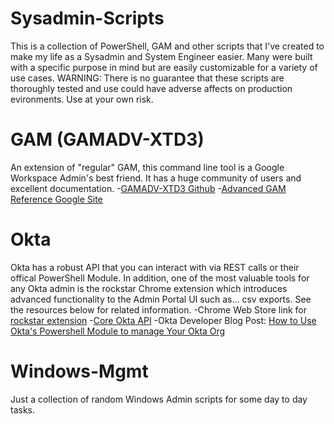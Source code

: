 # Sysadmin-Scripts
This is a collection of PowerShell, GAM and other scripts that I've created to make my life as a Sysadmin and System Engineer easier. Many were built with a specific purpose in mind but are easily customizable for a variety of use cases.
WARNING: There is no guarantee that these scripts are thoroughly tested and use could have adverse affects on production evironments. Use at your own risk.

# GAM (GAMADV-XTD3)
An extension of "regular" GAM, this command line tool is a Google Workspace Admin's best friend. It has a huge community of users and excellent documentation.
-[GAMADV-XTD3 Github](https://github.com/taers232c/GAMADV-XTD3)
-[Advanced GAM Reference Google Site](https://sites.google.com/view/gam--commands/home)

# Okta
Okta has a robust API that you can interact with via REST calls or their offical PowerShell Module. In addition, one of the most valuable tools for any Okta admin is the rockstar Chrome extension which introduces advanced functionality to the Admin Portal UI such as... csv exports. See the resources below for related information.
-Chrome Web Store link for [rockstar extension](https://chromewebstore.google.com/detail/rockstar/chjepkekmhealpjipcggnfepkkfeimbd)
-[Core Okta API](https://developer.okta.com/docs/reference/core-okta-api/)
-Okta Developer Blog Post: [How to Use Okta's Powershell Module to manage Your Okta Org](https://developer.okta.com/blog/2024/05/07/okta-powershell-module)

# Windows-Mgmt
Just a collection of random Windows Admin scripts for some day to day tasks.
